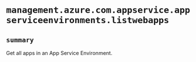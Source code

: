 # `management.azure.com.appservice.appserviceenvironments.listwebapps`

## `summary`
Get all apps in an App Service Environment.


